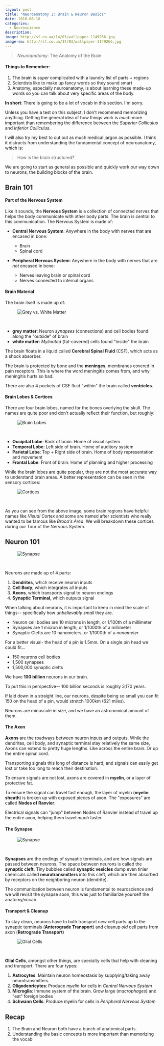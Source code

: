 ```yaml
---
layout: post
title: "Neuroanatomy 1: Brain & Neuron Basics"
date: 2016-06-10
categories:
  - Neuroscience
description:
image: http://sf.co.ua/14/03/wallpaper-1149266.jpg
image-sm: http://sf.co.ua/14/03/wallpaper-1149266.jpg
---
```



> _Neuroanatomy_: The Anatomy of the Brain

#### Things to Remember:
1. The brain is _super_ complicated with a laundry list of parts + regions
2. Scientists like to make up fancy words so they sound smart
3. Anatomy, especially neuroanatomy, is about learning these made-up words so you can talk about very specific areas of the body.

**In short**: There is going to be a lot of vocab in this section. I'm sorry.

Unless you have a test on this subject, I don't recommend memorizing anything. Getting the general idea of how things work is *much* more important than remembering the difference between the *Superior Colliculus* and *Inferior Colliculus*.

I will also try my best to cut out as much medical jargon as possible. I think it distracts from understanding the fundamental concept of neuroanatomy, which is:

>How is the brain structured?`

We are going to start as general as possible and quickly work our way down to neurons, the building blocks of the brain.

## Brain 101


#### Part of the Nervous System

Like it sounds, the **Nervous System** is a collection of connected nerves that helps the body communicate with other body parts. The brain is central to this communication. The Nervous System is made of:

* **Central Nervous System**: Anywhere in the body with nerves that are encased in bone:
  * Brain
  * Spinal cord

* **Peripheral Nervous System**: Anywhere in the body with nerves that are *not* encased in bone:
  * Nerves leaving brain or spinal cord
  * Nerves connected to internal organs

#### Brain Material

The brain itself is made up of:

<figure>
  <img src="https://medlineplus.gov/ency/images/ency/fullsize/18117.jpg" alt="Grey vs. White Matter"/>
</figure><br>

* **grey matter**: Neuron *synapses* (connections) and cell bodies found along the "outside" of brain
* **white matter**: *Mylinated* (fat-covered) cells found "inside" the brain



The brain floats in a liquid called **Cerebral Spinal Fluid** (CSF), which acts as a shock absorber.

The brain is protected by bone and the **meninges**, membranes covered in pain receptors. This is where the word meningitis comes from, and why meningitis hurts so bad.

There are also 4 pockets of CSF fluid "within" the brain called **ventricles**.

#### Brain Lobes & Cortices

There are four brain lobes, named for the bones overlying the skull. The names are quite poor and don't actually reflect their function, but roughly:

<figure>
  <img src="https://qbi.uq.edu.au/files/33952/Brain-lobes-traditional-QBI-sm.jpg" alt="Brain Lobes"/>
</figure><br>

* **Occipital Lobe**: Back of brain. Home of visual system
* **Temporal Lobe**: Left side of brain. Home of auditory system
* **Parietal Lobe**: Top + Right side of brain. Home of body representation and movement
* **Frontal Lobe**: Front of brain. Home of planning and higher processing


While the brain lobes are quite popular, they are not the most accurate way to understand brain areas. A better representation can be seen in the sensory cortices:

<figure>
  <img src="https://i.pinimg.com/originals/47/59/f4/4759f4f0c168716c36e16ed2ef2ff6ab.jpg" alt="Cortices"/>
</figure><br>

As you can see from the above image, some brain regions have helpful names like *Visual Cortex* and some are named after scientists who really wanted to be famous like *Broca's Area*. We will breakdown these cortices during our Tour of the Nervous System.

## Neuron 101
<figure>
  <img src="http://news.unchealthcare.org/images/science-images/neuron-illustration-1" alt="Synapse"/>
</figure><br>

Neurons are made up of 4 parts:
  1. **Dendrites**, which receive neuron inputs
  2. **Cell Body**, which integrates all inputs
  3. **Axons**, which transports signal to neuron endings
  4. **Synaptic Terminal**, which outputs signal

When talking about neurons, it is important to keep in mind the scale of things-- specifically how *unbelievably small* they are.
* Neuron cell bodies are 10 microns in length, or 1/100th of a millimeter
* Synapses are 1 micron in length, or 1/1000th of a millimeter
* Synaptic Clefts are 10 nanometers, or 1/1000th of a *nanometer*

For a better visual- the head of a pin is 1.5mm. On a single pin head we could fit...
  * 150 neurons cell bodies
  * 1,500 synapses
  * 1,500,000 synaptic clefts

We have **100 billion** neurons in our brain.

To put this in perspective-- 100 billion seconds is roughly 3,170 years.

If laid down in a straight line, our neurons, despite being so small you can fit 150 on the head of a pin, would stretch 1000km (621 miles).

Neurons are minuscule in size, and we have an astronomical amount of them.

#### The Axon

**Axons** are the roadways between neuron inputs and outputs. While the dendrites, cell body, and synaptic terminal stay relatively the same size, Axons can extend to pretty huge lengths. Like across the entire brain. Or up the entire spinal cord.

Transporting signals this long of distance is hard, and signals can easily get lost or take too long to reach their destination.

To ensure signals are not lost, axons are covered in **myelin**, or a layer of protective fat.

To ensure the signal can travel fast enough, the layer of myelin (**myelin sheath**) is broken up with exposed pieces of axon. The "exposures" are called **Nodes of Ranvier**.

Electrical signals can "jump" between Nodes of Ranvier instead of travel up the entire axon, helping them travel *much* faster.

#### The Synapse

<figure>
  <img src="https://www.sciencenewsforstudents.org/sites/default/files/2017/03/main/blogposts/860%20synapse%20iStock-510674886.gif" alt="Synapse"/>
</figure><br>

**Synapses** are the endings of synaptic terminals, and are how signals are passed between neurons. The space between neurons is called the **synaptic cleft**. Tiny bubbles called **synaptic vesicles** dump even tinier chemicals called **neurotransmitters** into this cleft, which are then absorbed by receptors on the neighboring neuron (dendrite).

The communication between neuron is fundamental to neuroscience and we will revisit the synapse soon, this was just to familiarize yourself the anatomy/vocab.

#### Transport & Cleanup

To stay clean, neurons have to both transport *new* cell parts up to the synaptic terminals (**Anterograde Transport**) and cleanup *old* cell parts from axon (**Retrograde Transport**)

<figure>
  <img src="https://www.sciencenewsforstudents.org/sites/default/files/scald-image/860_SS_glia_solid.png" alt="Glial Cells"/>
</figure><br>

**Glial Cells**, amongst other things, are specialty cells that help with cleaning and transport. There are four types:
  1. **Astrocytes**: Maintain neuron homeostasis by supplying/taking away neurotransmitters.
  2. **Oligodenricytes**: Produce *myelin* for cells in *Central Nervous System*
  3. **Microglia**: Immune system of the brain. Grow large (*macrophages*) and "eat" foreign bodies
  4. **Schwann Cells**: Produce myelin for cells in *Peripheral Nervous System*

## Recap

1. The Brain and Neuron both have a bunch of anatomical parts.
2. Understanding the basic concepts is more important than memorizing the vocab
